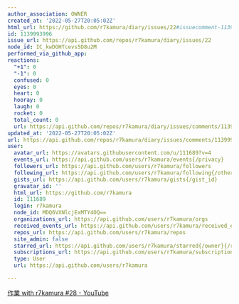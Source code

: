 ```yaml
---
author_association: OWNER
created_at: '2022-05-27T20:05:02Z'
html_url: https://github.com/r7kamura/diary/issues/22#issuecomment-1139993996
id: 1139993996
issue_url: https://api.github.com/repos/r7kamura/diary/issues/22
node_id: IC_kwDOHTcevs5D8u2M
performed_via_github_app: 
reactions:
  "+1": 0
  "-1": 0
  confused: 0
  eyes: 0
  heart: 0
  hooray: 0
  laugh: 0
  rocket: 0
  total_count: 0
  url: https://api.github.com/repos/r7kamura/diary/issues/comments/1139993996/reactions
updated_at: '2022-05-27T20:05:02Z'
url: https://api.github.com/repos/r7kamura/diary/issues/comments/1139993996
user:
  avatar_url: https://avatars.githubusercontent.com/u/111689?v=4
  events_url: https://api.github.com/users/r7kamura/events{/privacy}
  followers_url: https://api.github.com/users/r7kamura/followers
  following_url: https://api.github.com/users/r7kamura/following{/other_user}
  gists_url: https://api.github.com/users/r7kamura/gists{/gist_id}
  gravatar_id: ''
  html_url: https://github.com/r7kamura
  id: 111689
  login: r7kamura
  node_id: MDQ6VXNlcjExMTY4OQ==
  organizations_url: https://api.github.com/users/r7kamura/orgs
  received_events_url: https://api.github.com/users/r7kamura/received_events
  repos_url: https://api.github.com/users/r7kamura/repos
  site_admin: false
  starred_url: https://api.github.com/users/r7kamura/starred{/owner}{/repo}
  subscriptions_url: https://api.github.com/users/r7kamura/subscriptions
  type: User
  url: https://api.github.com/users/r7kamura

---
```

[作業 with r7kamura #28 - YouTube](https://www.youtube.com/watch?v=1eI3HMxjMto&ab_channel=r7kamura)